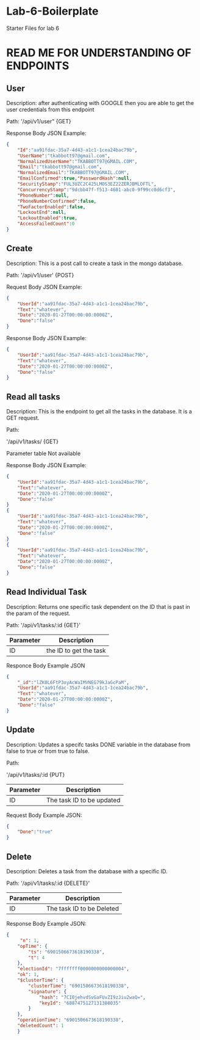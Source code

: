 # Lab-6-Boilerplate
Starter Files for lab 6

# READ ME FOR UNDERSTANDING OF ENDPOINTS

## User
Description: after authenticating with GOOGLE then you are able to get the user credentials from this endpoint

Path:
'/api/v1/user" {GET}

Response Body JSON Example:

```JSON
{
    "Id":"aa91fdac-35a7-4d43-a1c1-1cea24bac79b",
    "UserName":"tkabbott97@gmail.com",
    "NormalizedUserName":"TKABBOTT97@GMAIL.COM",
    "Email":"tkabbott97@gmail.com",
    "NormalizedEmail":"TKABBOTT97@GMAIL.COM",
    "EmailConfirmed":true,"PasswordHash":null,
    "SecurityStamp":"FUL3UZC2C425LMOS3EZ22ZERJBMLOFTL",
    "ConcurrencyStamp":"9dcbb47f-f513-4601-abc0-9f99cc0d6cf3",
    "PhoneNumber":null,
    "PhoneNumberConfirmed":false,
    "TwoFactorEnabled":false,
    "LockoutEnd":null,
    "LockoutEnabled":true,
    "AccessFailedCount":0
}
```


## Create

Description: This is a post call to create a task in the mongo database. 

Path:
'/api/v1/user' {POST}


Request Body JSON Example:

```JSON
{
    "UserId":"aa91fdac-35a7-4d43-a1c1-1cea24bac79b",
    "Text":"whatever", 
    "Date":"2020-01-27T00:00:00:0000Z",
    "Done":"false"
}
```
Response Body JSON Example:
```JSON
{
    "UserId":"aa91fdac-35a7-4d43-a1c1-1cea24bac79b",
    "Text":"whatever", 
    "Date":"2020-01-27T00:00:00:0000Z",
    "Done":"false"
}
```

## Read all tasks 

Description: This is the endpoint to get all the tasks in the database. It is a GET request.

Path:

'/api/v1/tasks/ {GET}

Parameter table Not available


Response Body JSON Example:

```JSON
{
    "UserId":"aa91fdac-35a7-4d43-a1c1-1cea24bac79b",
    "Text":"whatever", 
    "Date":"2020-01-27T00:00:00:0000Z",
    "Done":"false"
}
{
    "UserId":"aa91fdac-35a7-4d43-a1c1-1cea24bac79b",
    "Text":"whatever", 
    "Date":"2020-01-27T00:00:00:0000Z",
    "Done":"false"
}
{
    "UserId":"aa91fdac-35a7-4d43-a1c1-1cea24bac79b",
    "Text":"whatever", 
    "Date":"2020-01-27T00:00:00:0000Z",
    "Done":"false"
}

```

## Read Individual Task

Description: Returns one specific task dependent on the ID that is past in the param of the request. 

Path:
'/api/v1/tasks/:id {GET}'

|Parameter | Description          |
|----------|----------------------|
|ID        |the ID to get the task|


Responce Body Example JSON

```JSON
{
    "_id":"lZK0L6FtP3oyAcWaIMVNEG79kJaGcPaM", 
    "UserId":"aa91fdac-35a7-4d43-a1c1-1cea24bac79b",
    "Text":"whatever", 
    "Date":"2020-01-27T00:00:00:0000Z",
    "Done":"false"
}

```

## Update

Description: Updates a specifc tasks DONE variable in the database from false to true or from true to false. 

Path:

'/api/v1/tasks/:id {PUT}

|Parameter | Description             |
|----------|-------------------------|
|ID        |The task ID to be updated|

Request Body Example JSON:

```JSON
{
    "Done":"true"
}
```

## Delete

Description: Deletes a task from the database with a specific ID. 

Path:
'/api/v1/tasks/:id {DELETE}'

|Parameter | Description             |
|----------|-------------------------|
|ID        |The task ID to be Deleted|

Response Body Example JSON: 
```JSON
{
     "n": 1,
    "opTime": {
        "ts": "6901506673618190338",
        "t": 4
    },
    "electionId": "7fffffff0000000000000004",
    "ok": 1,
    "$clusterTime": {
        "clusterTime": "6901506673618190338",
        "signature": {
            "hash": "7CI0jehvdSvGaFUvZI9zJiu2waQ=",
            "keyId": "6887475127131308035"
        }
    },
    "operationTime": "6901506673618190338",
    "deletedCount": 1
    }
```